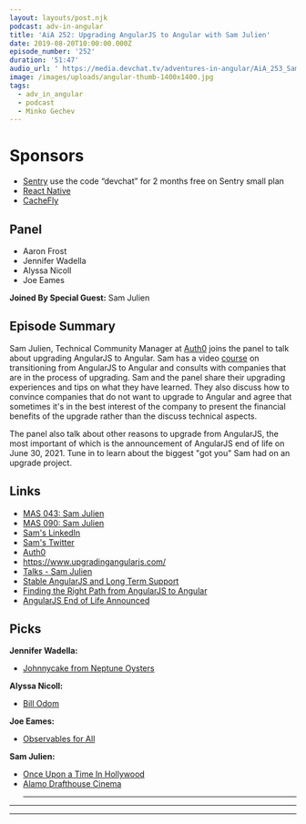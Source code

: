 ```yaml
---
layout: layouts/post.njk
podcast: adv-in-angular
title: 'AiA 252: Upgrading AngularJS to Angular with Sam Julien'
date: 2019-08-20T10:00:00.000Z
episode_number: '252'
duration: '51:47'
audio_url: ' https://media.devchat.tv/adventures-in-angular/AiA_253_Sam_Julien.mp3'
image: /images/uploads/angular-thumb-1400x1400.jpg
tags:
  - adv_in_angular
  - podcast
  - Minko Gechev
---
```

# Sponsors

* [Sentry](https://sentry.io/welcome/) use the code “devchat” for 2 months free on Sentry small plan
* [React Native](https://reactnativeradio.com/)
* [CacheFly](https://www.cachefly.com/)

## Panel

* Aaron Frost
* Jennifer Wadella
* Alyssa Nicoll
* Joe Eames

**Joined By Special Guest:** Sam Julien

## Episode Summary

Sam Julien, Technical Community Manager at [Auth0](https://auth0.com/) joins the panel to talk about upgrading AngularJS to Angular. Sam has a video [course](https://www.upgradingangularjs.com/) on transitioning from AngularJS to Angular and consults with companies that are in the process of upgrading. Sam and the panel share their upgrading experiences and tips on what they have learned. They also discuss how to convince companies that do not want to upgrade to Angular and agree that sometimes it's in the best interest of the company to present the financial benefits of the upgrade rather than the discuss technical aspects. 

The panel also talk about other reasons to upgrade from AngularJS, the most important of which is the announcement of AngularJS end of life on June 30, 2021. Tune in to learn about the biggest "got you" Sam had on an upgrade project.

## Links

* [MAS 043: Sam Julien](https://devchat.tv/my-angular-story/mas-043-sam-julien/)
* [MAS 090: Sam Julien](https://devchat.tv/my-angular-story/mas-090-sam-julien/)
* [Sam's LinkedIn](https://www.linkedin.com/in/samjulien/)
* [Sam's Twitter](https://twitter.com/samjulien?lang=en)
* [Auth0](https://auth0.com/) 
* <https://www.upgradingangularjs.com/>
* [Talks - Sam Julien](www.samjulien.com/talks/)
* [Stable AngularJS and Long Term Support](https://blog.angular.io/stable-angularjs-and-long-term-support-7e077635ee9c?gi=7316db8aafc9)
* [Finding the Right Path from AngularJS to Angular](https://www.youtube.com/watch?v=VAx2N5GSIqY)
* [AngularJS End of Life Announced](<AngularJS End of Life Announced>)

## Picks

**Jennifer Wadella:**

* [Johnnycake from Neptune Oysters](https://www.tripadvisor.com.tr/ShowUserReviews-g60745-d535627-r437273301-Neptune_Oyster-Boston_Massachusetts.html)

**Alyssa Nicoll:**

* [Bill Odom](https://twitter.com/wnodom?lang=en)

**Joe Eames:**

* [Observables for All](https://rxjs819twt-webinars.thinkster.io/)

**Sam Julien:**

* [Once Upon a Time In Hollywood](https://www.imdb.com/title/tt7131622/)
* [Alamo Drafthouse Cinema](https://drafthouse.com/)
  ****

- - -

- - -
